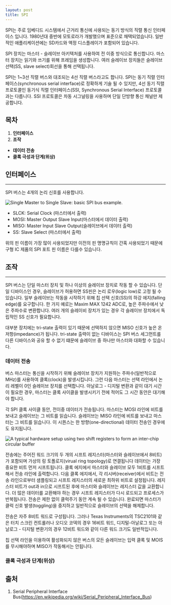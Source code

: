 ```yaml
---
layout: post
title: SPI
---
```


  SPI는 주로 임베디드 시스템에서 근거리 통신에 사용되는 동기 방식의 직렬 통신 인터페이스 입니다. 1980년대 중반에 모토로라가 개발했으며 표준으로 채택되었습니다. 일반적인 애플리케이션에는 SD카드와 액정 디스플레이가 포함되어 있습니다. 

  SPI 장치는 마스터 - 슬레이브 아키텍처를 사용하여 전 이중 방식으로 통신합니다. 마스터 장치는 읽기와 쓰기를 위해 프레임을 생성합니다. 여러 슬레이브 장치들은 슬레이브 선택(SS, slave select)회선을 통해 선택됩니다.

  SPI는 1~3선 직렬 버스와 대조되는 4선 직렬 버스라고도 합니다. SPI는 동기 직렬 인터페이스(synchronous serial interface)로 정확하게 기술 될 수 있지만, 4선 동기 직렬 프로토콜인 동기식 직렬 인터페이스(SSI, Synchronous Serial Interface) 프로토콜과는 다릅니다. SSI 프로토콜은 차동 시그널링을 사용하며 단일 단방향 통신 채널만 제공합니다.


## 목차
  1. __인터페이스__  
  2. __조작__
   - __데이터 전송__
   - __클록 극성과 단계(위상)__


## 인터페이스
---------------------------------------
  SPI 버스는 4개의 논리 신호를 사용합니다. 
  
  ![Single Master to Single Slave: basic SPI bus example.](https://upload.wikimedia.org/wikipedia/commons/thumb/e/ed/SPI_single_slave.svg/350px-SPI_single_slave.svg.png)
  
  - SLCK: Serial Clock (마스터에서 출력)
  - MOSI: Master Output Slave Input(마스터에서 데이터 출력)
  - MISO: Master Input Slave Output(슬레이브에서 데이터 출력)
  - SS: Slave Select (마스터에서 출력)

  위의 핀 이름이 가장 많이 사용되었지만 이전의 핀 명명규칙이 간혹 사용되었기 때문에 구형 IC 제품의 SPI 포트 핀 이름은 다를수 있습니다.


## 조작
---------------------------------------
  SPI 버스는 단일 마스터 장치 및 하나 이상의 슬레이브 장치로 작동 할 수 있습니다. 단일 디바이스인 경우, 슬레이브가 허용하면 SS핀은 논리 로우(logic low)로 고정 될 수 있습니다. 일부 슬레이브는 작동을 시작하기 위해 칩 선택 신호(SS)의 하강 에지(falling edge)를 요구합니다. 한 가지 예로는 Maxim MAX 1242 ADC로, 높은 주파수에서 낮은 주파수로 변환합니다. 여러 개의 슬레이비 장치가 있는 경우 각 슬레이브 장치에서 독립적인 SS 신호가 필요합니다.

  대부분 장치에는 tri-state 출력이 있기 때문에  선택하지 않으면 MISO 신호가 높은 온저항(impedance)가 됩니다. tri-state 출력이 없는 디바이스는 SPI 버스 세그먼트를 다른 디바이스와 공유 할 수 없기 떄문에 슬레이브 중 하나만 마스터와 대화할 수 있습니다.


### 데이터 전송
  버스 마스터는 통신을 시작하기 위해 슬레이브 장치가 지원하는 주파수(일반적으로 MHz)를 사용하여 클록(clock)을 발생시킵니다. 그런 다음 마스터는 선택 라인에서 논리 레벨이 0인 슬레이브 장치를 선택합니다. 아날로그 - 디지털 변환과 같이 대기 시간이 필요한 경우, 마스터는 클록 사이클을 발생시키기 전에 적어도 그 시간 동안은 대기해야 합니다.

  각 SPI 클록 사이클 동안, 전이중 데이터가 전송됩니다. 마스터는 MOSI 라인에 비트를 보내고 슬레이브는 그 비트를 읽습니다. 슬레이브는 MISO 라인에 비트를 보내고 마스터는 그 비트를 읽습니다. 이 시퀀스는 한 방향(one-directional) 데이터 전송인 경우에도 유지됩니다.

![A typical hardware setup using two shift registers to form an inter-chip circular buffer](https://en.wikipedia.org/wiki/File:SPI_8-bit_circular_transfer.svg)

  전송에는 주어진 워드 크기의 두 개의 시프트 레지스터(마스터와 슬레이브에서 8비트)가 포함되며 가상의 링 토폴로지(virual ring topology)로 연결됩니다 데이터는 가장 중요한 비트 먼저 시프트됩니다. 클록 에지에서 마스터와 슬레이브 모두 1비트를 시프트해서 전송 라인에 출력합니다. 다음 클록 에지에서, 각 리시버(receiver)에서 비트는 전송 라인으로부터 샘플링되고 시프트 레지스터의 새로운 최하위 비트로 설정됩니다. 레지스터 비트가 out과 in으로 시프트된 후에 마스터와 슬레이브는 레지스터 값을 교환합니다. 더 많은 데이터를 교환해야 하는 경우 시프트 레지스터가 다시 로드되고 프로세스가 반복됩니다. 전송은 제한 없이 클럭주기 동안 계속 될 수 있습니다. 완료되면 마스터가 클럭 신호 발생(toggling)을 중지하고 일반적으로 슬레이브의 선택을 해제합니다.

  전송은 자주 8비트 워드로 구성됩니다. 그러나 Texas Instruments의 TSC2101와 같은 터치 스크린 컨트롤러나 오디오 코덱의 경우 16비트 워드, 디지털-아날로그 또는 아날로그 - 디지털 변환기의 경우 12비트 워드와 같이 다른 워드 크기도 일반적입니다.

  칩 선택 라인을 이용하여 활성화되지 않은 버스의 모든 슬레이브는 입력 클록 및 MOIS를 무시해야하며 MISO가 작동해서는 안됩니다.


### 클록 극성과 단계(위상)


## 출처
  1. Serial Peripheral Interface Bus(<https://en.wikipedia.org/wiki/Serial_Peripheral_Interface_Bus>)

